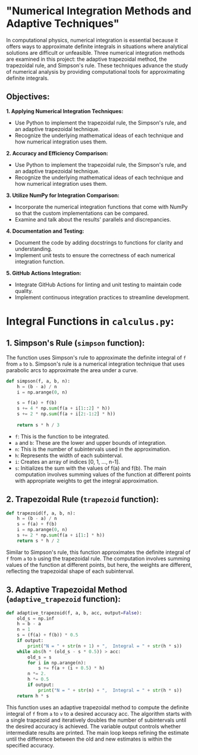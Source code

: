 # "Numerical Integration Methods and Adaptive Techniques"

In computational physics, numerical integration is essential because it offers ways to approximate definite integrals in situations where analytical solutions are difficult or unfeasible. Three numerical integration methods are examined in this project: the adaptive trapezoidal method, the trapezoidal rule, and Simpson's rule. These techniques advance the study of numerical analysis by providing computational tools for approximating definite integrals.

## Objectives:
**1. Applying Numerical Integration Techniques:**
- Use Python to implement the trapezoidal rule, the Simpson's rule, and an adaptive trapezoidal technique.
- Recognize the underlying mathematical ideas of each technique and how numerical integration uses them.

**2. Accuracy and Efficiency Comparison:**
- Use Python to implement the trapezoidal rule, the Simpson's rule, and an adaptive trapezoidal technique.
- Recognize the underlying mathematical ideas of each technique and how numerical integration uses them.

**3. Utilize NumPy for Integration Comparison:**
- Incorporate the numerical integration functions that come with NumPy so that the custom implementations can be compared.
- Examine and talk about the results' parallels and discrepancies.

**4. Documentation and Testing:**
- Document the code by adding docstrings to functions for clarity and understanding.
- Implement unit tests to ensure the correctness of each numerical integration function.

**5. GitHub Actions Integration:**
- Integrate GitHub Actions for linting and unit testing to maintain code quality.
- Implement continuous integration practices to streamline development.


# Integral Functions in `calculus.py`:

## 1. Simpson's Rule (`simpson` function):

The function uses Simpson's rule to approximate the definite integral of `f` from `a` to `b`. Simpson's rule is a numerical integration technique that uses parabolic arcs to approximate the area under a curve.

```python
def simpson(f, a, b, n):
    h = (b - a) / n
    i = np.arange(0, n)

    s = f(a) + f(b) 
    s += 4 * np.sum(f(a + i[1::2] * h))
    s += 2 * np.sum(f(a + i[2:-1:2] * h))
    
    return s * h / 3
```
- `f`: This is the function to be integrated.
- `a` and `b`: These are the lower and upper bounds of integration.
- `n`: This is the number of subintervals used in the approximation.
- `h`: Represents the width of each subinterval.
- `i`: Creates an array of indices [0, 1, ..., n-1].
- `s`: Initializes the sum with the values of f(a) and f(b).
The main computation involves summing values of the function at different points with appropriate weights to get the integral approximation.


## 2. Trapezoidal Rule (`trapezoid` function):

```python
def trapezoid(f, a, b, n):
    h = (b - a) / n
    s = f(a) + f(b)
    i = np.arange(0, n)
    s += 2 * np.sum(f(a + i[1:] * h))
    return s * h / 2
```
Similar to Simpson's rule, this function approximates the definite integral of `f` from `a` to `b` using the trapezoidal rule.
The computation involves summing values of the function at different points, but here, the weights are different, reflecting the trapezoidal shape of each subinterval.

## 3. Adaptive Trapezoidal Method (`adaptive_trapezoid` function):

```python
def adaptive_trapezoid(f, a, b, acc, output=False):
    old_s = np.inf
    h = b - a
    n = 1
    s = (f(a) + f(b)) * 0.5
    if output:
        print("N = " + str(n + 1) + ",  Integral = " + str(h * s))
    while abs(h * (old_s - s * 0.5)) > acc:
        old_s = s
        for i in np.arange(n):
            s += f(a + (i + 0.5) * h)
        n *= 2.
        h *= 0.5
        if output:
            print("N = " + str(n) + ",  Integral = " + str(h * s))
    return h * s
```

This function uses an adaptive trapezoidal method to compute the definite integral of `f` from `a` to `v` to a desired accuracy acc.
The algorithm starts with a single trapezoid and iteratively doubles the number of subintervals until the desired accuracy is achieved.
The variable output controls whether intermediate results are printed.
The main loop keeps refining the estimate until the difference between the old and new estimates is within the specified accuracy.


